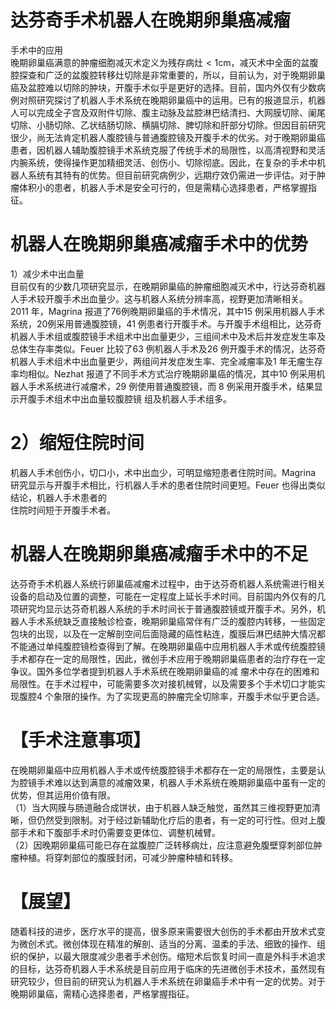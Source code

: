 # 达芬奇手术机器人在晚期卵巢癌减瘤  
手术中的应用  
晚期卵巢癌满意的肿瘤细胞减灭术定义为残存病灶$<1\mathrm{cm}$，减灭术中全面的盆腹腔探查和广泛的盆腹腔转移灶切除是非常重要的，所以，目前认为，对于晚期卵巢癌及盆腔难以切除的肿块，开腹手术似乎是更好的选择。目前，国内外仅有少数病例对照研究探讨了机器人手术系统在晚期卵巢癌中的运用。已有的报道显示，机器人可以完成全子宫及双附件切除、腹主动脉及盆腔淋巴结清扫、大网膜切除、阑尾切除、小肠切除、乙状结肠切除、横膈切除、脾切除和肝部分切除。但因目前研究很少，尚无法肯定机器人腹腔镜与普通腹腔镜及开腹手术的优劣。对于晚期卵巢癌患者，因机器人辅助腹腔镜手术系统克服了传统手术的局限性，以高清视野和灵活内腕系统，使得操作更加精细灵活、创伤小、切除彻底。因此，在复杂的手术中机器人系统有其特有的优势。但目前研究病例少，远期疗效仍需进一步评估。对于肿瘤体积小的患者，机器人手术是安全可行的，但是需精心选择患者，严格掌握指征。  
#  机器人在晚期卵巢癌减瘤手术中的优势  
1）减少术中出血量  
目前仅有的少数几项研究显示，在晚期卵巢癌的肿瘤细胞减灭术中，行达芬奇机器人手术较开腹手术出血量少。这与机器人系统分辨率高，视野更加清晰相关。2011 年，Magrina 报道了76例晚期卵巢癌的手术情况，其中15 例采用机器人手术系统，20例采用普通腹腔镜，41 例患者行开腹手术。与开腹手术组相比，达芬奇机器人手术组或腹腔镜手术组术中出血量更少，三组间术中及术后并发症发生率及总体生存率类似。Feuer 比较了63 例机器人手术及26 例开腹手术的情况，达芬奇机器人手术组术中出血量更少，两组间并发症发生率、完全减瘤率及1 年无瘤生存率均相似。Nezhat 报道了不同手术方式治疗晚期卵巢癌的情况，其中10 例采用机器人手术系统进行减瘤术，29 例使用普通腹腔镜，而 8  例采用开腹手术，结果显示开腹手术组术中出血量较腹腔镜 组及机器人手术组多。  
# 2）缩短住院时间  
机器人手术创伤小，切口小，术中出血少，可明显缩短患者住院时间。Magrina 研究显示与开腹手术相比，行机器人手术的患者住院时间更短。Feuer 也得出类似结论，机器人手术患者的  
住院时间短于开腹手术者。  
#  机器人在晚期卵巢癌减瘤手术中的不足  
达芬奇手术机器人系统行卵巢癌减瘤术过程中，由于达芬奇机器人系统需进行相关设备的启动及位置的调整，可能在一定程度上延长手术时间。目前国内外仅有的几项研究均显示达芬奇机器人系统的手术时间长于普通腹腔镜或开腹手术。另外，机器人手术系统缺乏直接触诊检查，晚期卵巢癌常伴有广泛的腹腔内转移，一些固定包块的出现，以及在一定解剖空间后面隐藏的癌性粘连，腹膜后淋巴结肿大情况都不能通过单纯腹腔镜检查得到了解。在晚期卵巢癌中应用机器人手术或传统腹腔镜手术都存在一定的局限性，因此，微创手术应用于晚期卵巢癌患者的治疗存在一定争议。国外多位学者提到机器人手术系统在晚期卵巢癌的减 瘤术中存在的困难和局限性。在手术过程中，可能需要多次对接机械臂，以及需要多个手术切口才能实现腹腔4 个象限的操作。为了实现更高的肿瘤完全切除率，开腹手术似乎更合适。  
# 【手术注意事项】  
在晚期卵巢癌中应用机器人手术或传统腹腔镜手术都存在一定的局限性，主要是认为腔镜手术难以达到满意的减瘤效果，机器人手术系统在晚期卵巢癌中虽有一定的优势，但其运用价值有限。  
（1）当大网膜与肠道融合成饼状，由于机器人缺乏触觉，虽然其三维视野更加清晰，但仍然受到限制。对于经过新辅助化疗后的患者，有一定的可行性。但对上腹部手术和下腹部手术时仍需要变更体位、调整机械臂。  
（2）因晚期卵巢癌可能已存在盆腹腔广泛转移病灶，应注意避免腹壁穿刺部位肿瘤种植。将穿刺部位的腹膜封闭，可减少肿瘤种植和转移。  
# 【展望】  
随着科技的进步，医疗水平的提高，很多原来需要很大创伤的手术都由开放术式变为微创术式。微创体现在精准的解剖、适当的分离、温柔的手法、细致的操作、组织的保护，以最大限度减少患者手术创伤。缩短术后恢复时间一直是外科手术追求的目标，达芬奇机器人手术系统是目前应用于临床的先进微创手术技术，虽然现有研究较少，但目前的研究认为机器人手术系统在卵巢癌手术中有一定的优势。对于晚期卵巢癌，需精心选择患者，严格掌握指征。  
